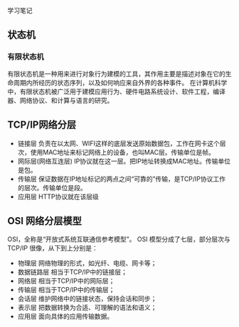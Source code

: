 学习笔记

## 状态机


### 有限状态机

有限状态机是一种用来进行对象行为建模的工具，其作用主要是描述对象在它的生命周期内所经历的状态序列，以及如何响应来自外界的各种事件。
在计算机科学中，有限状态机被广泛用于建模应用行为、硬件电路系统设计、软件工程，编译器、网络协议、和计算与语言的研究。


## TCP/IP网络分层

- 链接层 负责在以太网、WIFI这样的底层发送原始数据包，工作在网卡这个层次，使用MAC地址来标记网络上的设备，也叫MAC层。传输单位是帧。
- 网际层(网络互连层) IP协议就在这一层。把IP地址转换成MAC地址。传输单位是包。
- 传输层 保证数据在IP地址标记的两点之间“可靠的”传输，是TCP/IP协议工作的层次。传输单位是段。
- 应用层  HTTP协议就在该层级


## OSI 网络分层模型
OSI，全称是“开放式系统互联通信参考模型”。
OSI 模型分成了七层，部分层次与 TCP/IP 很像，从下到上分别是：

- 物理层  网络物理的形式，如光纤、电缆、网卡等；
- 数据链路层 相当于TCP/IP中的链接层；
- 网络层  相当于TCP/IP中的网际层；
- 传输层  相当于TCP/IP中的传输层；
- 会话层  维护网络中的链接状态，保持会话和同步；
- 表示层  把数据转换为合适、可理解的语法和语义；
- 应用层  面向具体的应用传输数据。

